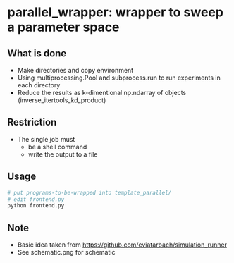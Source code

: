 # parallel_wrapper: wrapper to sweep a parameter space
## What is done
* Make directories and copy environment
* Using multiprocessing.Pool and subprocess.run to run experiments in each directory
* Reduce the results as k-dimentional np.ndarray of objects (inverse_itertools_kd_product)

## Restriction
* The single job must
    * be a shell command
    * write the output to a file

## Usage
```bash
# put programs-to-be-wrapped into template_parallel/
# edit frontend.py
python frontend.py
```

## Note
* Basic idea taken from https://github.com/eviatarbach/simulation_runner
* See schematic.png for schematic
